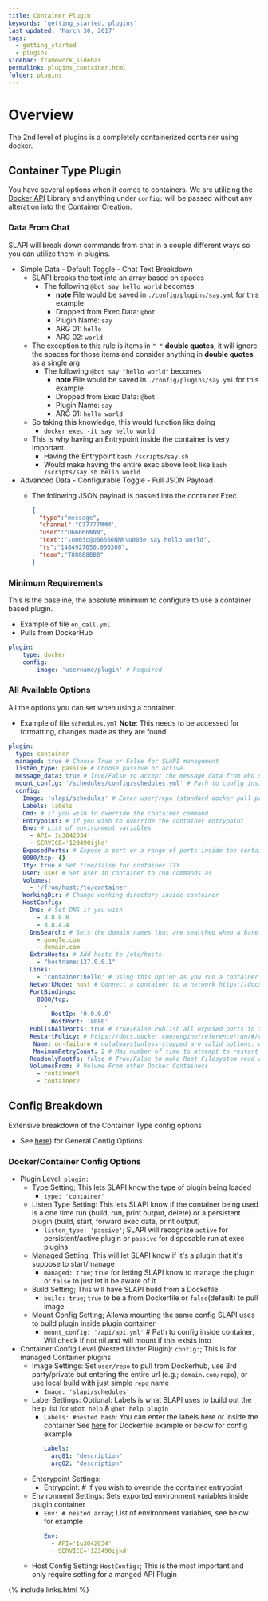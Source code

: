 ```yaml
---
title: Container Plugin
keywords: 'getting_started, plugins'
last_updated: 'March 30, 2017'
tags:
  - getting_started
  - plugins
sidebar: framework_sidebar
permalink: plugins_container.html
folder: plugins
---
```


# Overview

The 2nd level of plugins is a completely containerized container using docker.

## Container Type Plugin

You have several options when it comes to containers. We are utilizing the [Docker API](https://github.com/swipely/docker-api#containers) Library and anything under `config:` will be passed without any alteration into the Container Creation.

### Data From Chat

SLAPI will break down commands from chat in a couple different ways so you can utilize them in plugins.

-   Simple Data - Default Toggle - Chat Text Breakdown
    -   SLAPI breaks the text into an array based on spaces
        -   The following `@bot say hello world` becomes
            -   **note** File would be saved in `./config/plugins/say.yml` for this example
            -   Dropped from Exec Data: `@bot`
            -   Plugin Name: `say`
            -   ARG 01: `hello`
            -   ARG 02: `world`
    -   The exception to this rule is items in `" "` **double quotes**, it will ignore the spaces for those items and consider anything in **double quotes** as a single arg
        -   The following `@bot say "hello world"` becomes
            -   **note** File would be saved in `./config/plugins/say.yml` for this example
            -   Dropped from Exec Data: `@bot`
            -   Plugin Name: `say`
            -   ARG 01: `hello world`
    -   So taking this knowledge, this would function like doing
        -   `docker exec -it say hello world`
    -   This is why having an Entrypoint inside the container is very important.
        -   Having the Entrypoint `bash /scripts/say.sh`
        -   Would make having the entire exec above look like `bash /scripts/say.sh hello world`
-   Advanced Data - Configurable Toggle - Full JSON Payload
    -   The following JSON payload is passed into the container Exec

        ```json
        {
          "type":"message",
          "channel":"C77777MMM",
          "user":"U66666NNN",
          "text":"\u003c@U66666NNN\u003e say hello world",
          "ts":"1484927050.000300",
          "team":"T88888BBB"
        }

### Minimum Requirements

This is the baseline, the absolute minimum to configure to use a container based plugin.

-   Example of file `on_call.yml`
-   Pulls from DockerHub

```yaml
plugin:
    type: docker
    config:
        image: 'username/plugin' # Required
```

### All Available Options

All the options you can set when using a container.

-   Example of file `schedules.yml` **Note**: This needs to be accessed for formatting, changes made as they are found

```yaml
plugin:
  type: container
  managed: true # Choose True or False for SLAPI management
  listen_type: passive # Choose passive or active.
  message_data: true # True/False to accept the message data from who sent a message
  mount_config: '/schedules/config/schedules.yml' # Path to config inside container, Will check if not nil and will mount if this exists into container
  config:
    Image: 'slapi/schedules' # Enter user/repo (standard docker pull procedures), you can also pull from a private repo via domain.com/repo
    Labels: labels
    Cmd: # if you wish to override the container command
    Entrypoint: # if you wish to override the container entrypoint
    Env: # List of environment variables
      - API='1u3042034'
      - SERVICE='123490ijkd'
    ExposedPorts: # Expose a port or a range of ports inside the container.
    8080/tcp: {}
    Tty: true # Set true/false for container TTY
    User: user # Set user in container to run commands as
    Volumes:
      - '/from/host:/to/container'
    WorkingDir: # Change working directory inside container
    HostConfig:
      Dns: # Set DNS if you wish
        - 8.8.8.8
        - 8.8.4.4
      DnsSearch: # Sets the domain names that are searched when a bare unqualified hostname is used inside of the container
        - google.com
        - domain.com
      ExtraHosts: # Add hosts to /etc/hosts
        - "hostname:127.0.0.1"
      Links:
        - 'container:hello' # Using this option as you run a container gives the new container’s /etc/hosts an extra entry named ALIAS that points to the IP address of the container identified by CONTAINER_NAME_or_ID.
      NetworkMode: host # Connect a container to a network https://docs.docker.com/engine/reference/run/#/network-settings
      PortBindings:
        8080/tcp:
          -
            HostIp: '0.0.0.0'
            HostPort: '8080'
      PublishAllPorts: true # True/False Publish all exposed ports to the host interfaces
      RestartPolicy: # https://docs.docker.com/engine/reference/run/#/restart-policies---restart
       Name: on-failure # no|always|unless-stopped are valid options. on-failure requires MaximumRetryCount
       MaximumRetryCount: 2 # Max number of time to attempt to restart container/plugin before quiting
      ReadonlyRootfs: false # True/False to make Root Filesystem read only
      VolumesFrom: # Volume From other Docker Containers
        - container1
        - container2
```

## Config Breakdown
Extensive breakdown of the Container Type config options

-   See [here](https://imperiallabs.github.io/plugins_script.html#config-breakdown)) for General Config Options

### Docker/Container Config Options
-   Plugin Level: `plugin:`
    -   Type Setting; This lets SLAPI know the type of plugin being loaded
        -   `type: 'container'`
    -   Listen Type Setting: This lets SLAPI know if the container being used is a one time run (build, run, print output, delete) or a persistent plugin (build, start, forward exec data, print output)
        -   `listen_type: 'passive'`; SLAPI will recognize `active` for persistent/active plugin or `passive` for disposable run at exec plugins
    -   Managed Setting; This will let SLAPI know if it's a plugin that it's suppose to start/manage
        -   `managed: true`; `true` for letting SLAPI know to manage the plugin or `false` to just let it be aware of it
    -   Build Setting; This will have SLAPI build from a Dockefile
        -   `build: true`; `true` to be a from Dockerfile or `false`(default) to pull image
    -   Mount Config Setting; Allows mounting the same config SLAPI uses to build plugin inside plugin container
        -   `mount_config: '/api/api.yml'` # Path to config inside container, Will check if not nil and will mount if this exists into
-   Container Config Level (Nested Under Plugin): `config:`; This is for managed Container plugins
    -   Image Settings: Set `user/repo` to pull from Dockerhub, use 3rd party/private but entering the entire url (e.g.; `domain.com/repo`), or use local build with just simple `repo` name
        -   `Image: 'slapi/schedules'`
    -   Label Settings: Optional: Labels is what SLAPI uses to build out the help list for `@bot help` & `@bot help plugin`
        -   `Labels: #nested hash`; You can enter the labels here or inside the container See [here](https://github.com/ImperialLabs/slapi/blob/master/examples/Dockerfile) for Dockerfile example or below for config example
            ```yaml
            Labels:
              arg01: "description"
              arg02: "description"
            ```
    -   Enterypoint Settings:
        -   Entrypoint: # if you wish to override the container entrypoint
    -   Environment Settings: Sets exported environment variables inside plugin container
        -   `Env: # nested array`; List of environment variables, see below for example
            ```yaml
            Env:
              - API='1u3042034'
              - SERVICE='123490ijkd'
            ```
    -   Host Config Setting: `HostConfig:`; This is the most important and only require setting for a manged API Plugin

{% include links.html %}
